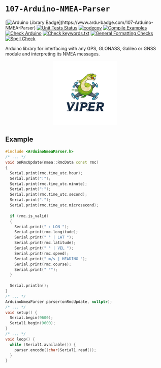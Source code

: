 `107-Arduino-NMEA-Parser`
=========================
[![Arduino Library Badge](https://www.ardu-badge.com/badge/107-Arduino-NMEA-Parser.svg?)](https://www.ardu-badge.com/107-Arduino-NMEA-Parser)
[![Unit Tests Status](https://github.com/107-systems/107-Arduino-NMEA-Parser/workflows/Unit%20Tests/badge.svg)](https://github.com/107-systems/107-Arduino-NMEA-Parser/actions?workflow=Unit+Tests)
[![codecov](https://codecov.io/gh/107-systems/107-Arduino-NMEA-Parser/branch/master/graph/badge.svg)](https://codecov.io/gh/107-systems/107-Arduino-NMEA-Parser)
[![Compile Examples](https://github.com/107-systems/107-Arduino-NMEA-Parser/workflows/Compile%20Examples/badge.svg)](https://github.com/107-systems/107-Arduino-NMEA-Parser/actions?workflow=Compile+Examples)
[![Check Arduino](https://github.com/107-systems/07-Arduino-NMEA-Parser/actions/workflows/check-arduino.yml/badge.svg)](https://github.com/107-systems/07-Arduino-NMEA-Parser/actions/workflows/check-arduino.yml)
[![Check keywords.txt](https://github.com/107-systems/07-Arduino-NMEA-Parser/actions/workflows/check-keywords-txt.yml/badge.svg)](https://github.com/107-systems/07-Arduino-NMEA-Parser/actions/workflows/check-keywords-txt.yml)
[![General Formatting Checks](https://github.com/107-systems/107-Arduino-NMEA-Parser/workflows/General%20Formatting%20Checks/badge.svg)](https://github.com/107-systems/107-Arduino-NMEA-Parser/actions?workflow=General+Formatting+Checks)
[![Spell Check](https://github.com/107-systems/107-Arduino-NMEA-Parser/workflows/Spell%20Check/badge.svg)](https://github.com/107-systems/107-Arduino-NMEA-Parser/actions?workflow=Spell+Check)

Arduino library for interfacing with any GPS, GLONASS, Galileo or GNSS module and interpreting its NMEA messages.

<p align="center">
  <a href="https://github.com/107-systems/Viper-Firmware"><img src="https://github.com/107-systems/.github/raw/main/logo/viper.jpg" width="40%"></a>
</p>

## Example
```C++
#include <ArduinoNmeaParser.h>
/* ... */
void onRmcUpdate(nmea::RmcData const rmc)
{
  Serial.print(rmc.time_utc.hour);
  Serial.print(":");
  Serial.print(rmc.time_utc.minute);
  Serial.print(":");
  Serial.print(rmc.time_utc.second);
  Serial.print(".");
  Serial.print(rmc.time_utc.microsecond);

  if (rmc.is_valid)
  {
    Serial.print(" : LON ");
    Serial.print(rmc.longitude);
    Serial.print(" ° | LAT ");
    Serial.print(rmc.latitude);
    Serial.print(" ° | VEL ");
    Serial.print(rmc.speed);
    Serial.print(" m/s | HEADING ");
    Serial.print(rmc.course);
    Serial.print(" °");
  }

  Serial.println();
}
/* ... */
ArduinoNmeaParser parser(onRmcUpdate, nullptr);
/* ... */
void setup() {
  Serial.begin(9600);
  Serial1.begin(9600);
}
/* ... */
void loop() {
  while (Serial1.available()) {
    parser.encode((char)Serial1.read());
  }
}
```
